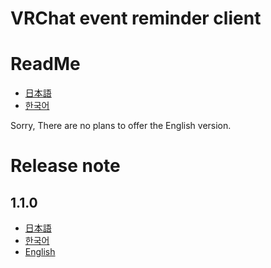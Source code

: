 VRChat event reminder client
============================

# ReadMe

- [日本語](README.ja-jp.md)
- [한국어](README.ko-kr.md)

Sorry, There are no plans to offer the English version.

# Release note
## 1.1.0
 - [日本語](release/1-1-0-jp.md)
 - [한국어](release/1-1-0-kr.md)
 - [English](release/1-1-0-en.md)